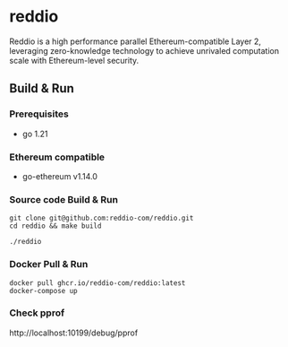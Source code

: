# reddio
Reddio is a high performance parallel Ethereum-compatible Layer 2, leveraging
zero-knowledge technology to achieve unrivaled computation scale with
Ethereum-level security.  

## Build & Run
### Prerequisites
- go 1.21
### Ethereum compatible
- go-ethereum v1.14.0

### Source code Build & Run
```shell
git clone git@github.com:reddio-com/reddio.git
cd reddio && make build

./reddio
```

### Docker Pull & Run
```shell
docker pull ghcr.io/reddio-com/reddio:latest
docker-compose up
```

### Check pprof
http://localhost:10199/debug/pprof
